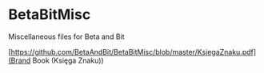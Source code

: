# BetaBitMisc
Miscellaneous files for Beta and Bit

[https://github.com/BetaAndBit/BetaBitMisc/blob/master/KsiegaZnaku.pdf](Brand Book (Księga Znaku))
